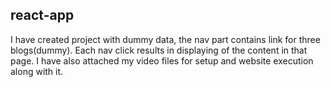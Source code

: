 ## react-app
I have created project with dummy data, the nav part contains link for three blogs(dummy). Each nav click results in displaying of the content in that page.
I have also attached my video files for setup and website execution along with it.
